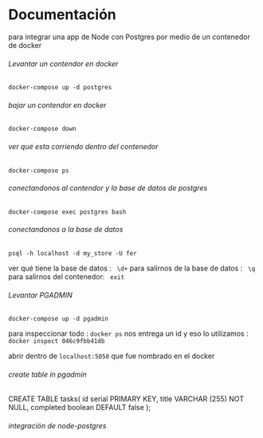 # Documentación
para integrar una app de Node con Postgres por medio de un contenedor de docker

###### Levantar un contendor en docker
`docker-compose up -d postgres`

###### bajar un contendor en docker
`docker-compose down`

###### ver qué esta corriendo dentro del contenedor
`docker-compose ps`

###### conectandonos al contendor y la base de datos de postgres
`docker-compose exec postgres bash`

###### conectandonos a la base de datos
`psql -h localhost -d my_store -U fer`

ver qué tiene la base de datos : ` \d+`
para salirnos de la base de datos : ` \q`
para salirnos del contenedor: ` exit`


###### Levantar PGADMIN
`docker-compose up -d pgadmin`

para inspeccionar todo : `docker ps`
nos entrega un id y eso lo utilizamos : `docker inspect 046c9fbb41db`

abrir dentro de `localhost:5050` que fue nombrado en el docker

###### create table in pgadmin

CREATE TABLE tasks(
  id serial PRIMARY KEY,
  title VARCHAR (255) NOT NULL,
  completed boolean DEFAULT false
);

###### integración de node-postgres
